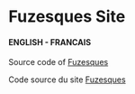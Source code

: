 <h1>Fuzesques Site</h1>

<h4> ENGLISH - FRANCAIS </h4>
 <p> Source code of <a href="https://fuzesques.netlify.app">Fuzesques<a>
 <p> Code source du site <a href="https://fuzesques.netlify.app">Fuzesques<a>
